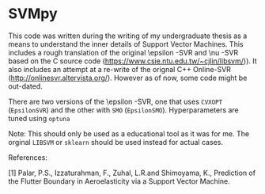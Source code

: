 # SVMpy
This code was written during the writing of my undergraduate thesis as a means to understand the inner details of Support Vector Machines. This includes a rough translation of the original  \epsilon -SVR and \nu -SVR based on the C source code (https://www.csie.ntu.edu.tw/~cjlin/libsvm/)). It also includes an attempt at a re-write of the orignal C++ Online-SVR (http://onlinesvr.altervista.org/). However as of now, some code might be out-dated.

There are two versions of the \epsilon -SVR, one that uses `CVXOPT` (`EpsilonSVR`) and the other with `SMO` (`EpsilonSMO`). Hyperparameters are tuned using `optuna`


Note: This should only be used as a educational tool as it was for me. The orginal `LIBSVM` or `sklearn`  should be used instead for actual cases.

References:

[1] Palar, P.S., Izzaturahman, F., Zuhal, L.R.and Shimoyama, K., Prediction of the Flutter Boundary in Aeroelasticity via a Support Vector Machine.
